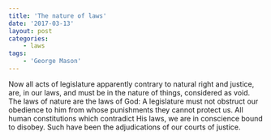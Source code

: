 ```yaml
---
title: 'The nature of laws'
date: '2017-03-13'
layout: post
categories:
    - laws
tags:
    - 'George Mason'
---
```


Now all acts of legislature apparently contrary to natural right and justice, are, in our laws, and must be in the nature of things, considered as void. The laws of nature are the laws of God: A legislature must not obstruct our obedience to him from whose punishments they cannot protect us. All human constitutions which contradict His laws, we are in conscience bound to disobey. Such have been the adjudications of our courts of justice.